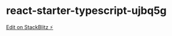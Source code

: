 # react-starter-typescript-ujbq5g

[Edit on StackBlitz ⚡️](https://stackblitz.com/edit/react-starter-typescript-ujbq5g)
